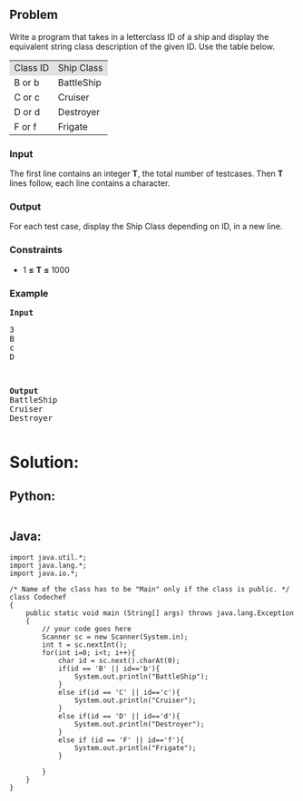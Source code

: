<div id="problem-statement" class="_problemBody_lulsq_29 print"><h2>Problem</h2>
<p>
Write a program that takes in a letterclass ID of a ship and display the equivalent string class description of the given ID. Use the table below.
</p><table><tbody><tr><td style="background-color: rgb(225, 225, 225);">Class ID </td><td style="background-color: rgb(225, 225, 225);">Ship Class</td></tr><tr><td>B or b</td><td>BattleShip</td></tr><tr><td>C or c</td><td>Cruiser</td></tr><tr><td>D or d</td><td>Destroyer</td></tr><tr><td>F or f</td><td>Frigate</td></tr></tbody></table><h3>Input</h3>
<p> 
The first line contains an integer <b>T</b>, the total number of testcases. Then <b>T</b> lines follow, each line contains a character. 
</p>
<h3>Output</h3>
<p>For each test case, display the Ship Class depending on ID, in a new line.</p>
<h3>Constraints</h3>
<ul><li>1 <b>≤</b> <b>T</b> <b>≤</b> 1000</li>
</ul><h3>Example</h3>
<pre><b>Input</b>
<p>3
B
c
D</p>
<p><b>Output</b>
BattleShip
Cruiser
Destroyer
</p></pre><p></p></div>

# Solution: 
## Python:
``` 
``` 
## Java: 
```
import java.util.*;
import java.lang.*;
import java.io.*;

/* Name of the class has to be "Main" only if the class is public. */
class Codechef
{
	public static void main (String[] args) throws java.lang.Exception
	{
		// your code goes here
		Scanner sc = new Scanner(System.in);
		int t = sc.nextInt();
		for(int i=0; i<t; i++){
		    char id = sc.next().charAt(0);
		    if(id == 'B' || id=='b'){
		        System.out.println("BattleShip");
		    }
		    else if(id == 'C' || id=='c'){
		        System.out.println("Cruiser");
		    }
		    else if(id == 'D' || id=='d'){
		        System.out.println("Destroyer");
		    }
		    else if (id == 'F' || id=='f'){
		        System.out.println("Frigate");
		    }
		    
		}
	}
}
```
